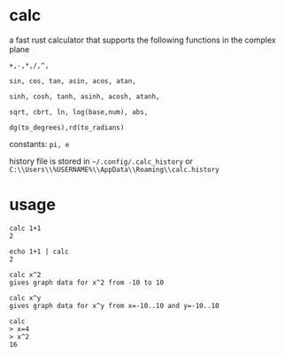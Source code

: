 # calc
a fast rust calculator that supports the following functions in the complex plane

``+,-,*,/,^,``

``sin, cos, tan, asin, acos, atan, ``

``sinh, cosh, tanh, asinh, acosh, atanh, ``

``sqrt, cbrt, ln, log(base,num), abs,`` 

``dg(to_degrees),rd(to_radians)``

constants: ``pi, e``

history file is stored in ``~/.config/.calc_history`` or ``C:\\Users\\%USERNAME%\\AppData\\Roaming\\calc.history``

# usage
```
calc 1+1
2
```
```
echo 1+1 | calc
2
```
```
calc x^2
gives graph data for x^2 from -10 to 10
```
```
calc x^y
gives graph data for x^y from x=-10..10 and y=-10..10
```
```
calc
> x=4
> x^2
16
```